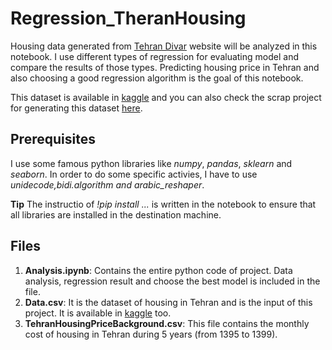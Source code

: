 # Regression_TheranHousing
Housing data generated from [Tehran Divar](https://divar.ir/s/tehran/) website will be analyzed in this notebook. I use different types of regression for evaluating model and compare the results of those types. 
Predicting housing price in Tehran and also choosing a good regression algorithm is the goal of this notebook.

This dataset is available in [kaggle](https://www.kaggle.com/amiralimadadi/tehran-housing) and you can also check the scrap project for generating this dataset [here](https://github.com/amiralimadadi/Divar_WebScrap).

## Prerequisites
I use some famous python libraries like *numpy*, *pandas*, *sklearn* and *seaborn*. In order to do some specific activies, I have to use *unidecode,bidi.algorithm and arabic_reshaper*.


**Tip** The instructio of *!pip install ...* is written in the notebook to ensure that all libraries are installed in the destination machine.

## Files
1.   **Analysis.ipynb**: Contains the entire python code of project. Data analysis, regression result and choose the best model is included in the file.
2.   **Data.csv**: It is the dataset of housing in Tehran and is the input of this project. It is available in [kaggle](https://www.kaggle.com/amiralimadadi/tehran-housing) too.
3.   **TehranHousingPriceBackground.csv**: This file contains the monthly cost of housing in Tehran during 5 years (from 1395 to 1399).
